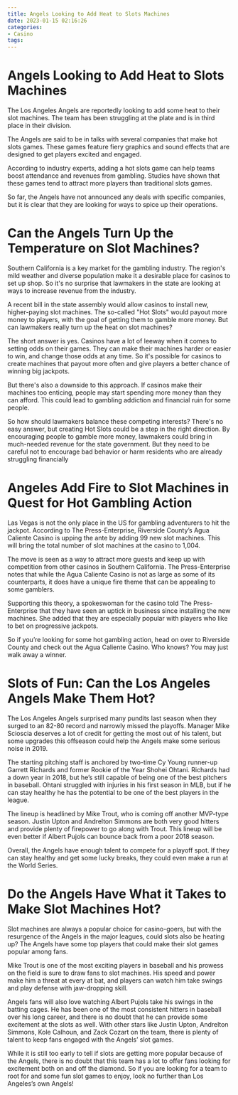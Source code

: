 ```yaml
---
title: Angels Looking to Add Heat to Slots Machines 
date: 2023-01-15 02:16:26
categories:
- Casino
tags:
---
```



#  Angels Looking to Add Heat to Slots Machines 

The Los Angeles Angels are reportedly looking to add some heat to their slot machines. The team has been struggling at the plate and is in third place in their division.

The Angels are said to be in talks with several companies that make hot slots games. These games feature fiery graphics and sound effects that are designed to get players excited and engaged.

According to industry experts, adding a hot slots game can help teams boost attendance and revenues from gambling. Studies have shown that these games tend to attract more players than traditional slots games.

So far, the Angels have not announced any deals with specific companies, but it is clear that they are looking for ways to spice up their operations.

#  Can the Angels Turn Up the Temperature on Slot Machines? 

Southern California is a key market for the gambling industry. The region's mild weather and diverse population make it a desirable place for casinos to set up shop. So it's no surprise that lawmakers in the state are looking at ways to increase revenue from the industry.

A recent bill in the state assembly would allow casinos to install new, higher-paying slot machines. The so-called "Hot Slots" would payout more money to players, with the goal of getting them to gamble more money. But can lawmakers really turn up the heat on slot machines?

The short answer is yes. Casinos have a lot of leeway when it comes to setting odds on their games. They can make their machines harder or easier to win, and change those odds at any time. So it's possible for casinos to create machines that payout more often and give players a better chance of winning big jackpots.

But there's also a downside to this approach. If casinos make their machines too enticing, people may start spending more money than they can afford. This could lead to gambling addiction and financial ruin for some people.

So how should lawmakers balance these competing interests? There's no easy answer, but creating Hot Slots could be a step in the right direction. By encouraging people to gamble more money, lawmakers could bring in much-needed revenue for the state government. But they need to be careful not to encourage bad behavior or harm residents who are already struggling financially

#  Angeles Add Fire to Slot Machines in Quest for Hot Gambling Action 

Las Vegas is not the only place in the US for gambling adventurers to hit the jackpot. According to The Press-Enterprise, Riverside County’s Agua Caliente Casino is upping the ante by adding 99 new slot machines. This will bring the total number of slot machines at the casino to 1,004.

The move is seen as a way to attract more guests and keep up with competition from other casinos in Southern California. The Press-Enterprise notes that while the Agua Caliente Casino is not as large as some of its counterparts, it does have a unique fire theme that can be appealing to some gamblers.

Supporting this theory, a spokeswoman for the casino told The Press-Enterprise that they have seen an uptick in business since installing the new machines. She added that they are especially popular with players who like to bet on progressive jackpots.

So if you’re looking for some hot gambling action, head on over to Riverside County and check out the Agua Caliente Casino. Who knows? You may just walk away a winner.

#  Slots of Fun: Can the Los Angeles Angels Make Them Hot? 

The Los Angeles Angels surprised many pundits last season when they surged to an 82-80 record and narrowly missed the playoffs. Manager Mike Scioscia deserves a lot of credit for getting the most out of his talent, but some upgrades this offseason could help the Angels make some serious noise in 2019.

The starting pitching staff is anchored by two-time Cy Young runner-up Garrett Richards and former Rookie of the Year Shohei Ohtani. Richards had a down year in 2018, but he’s still capable of being one of the best pitchers in baseball. Ohtani struggled with injuries in his first season in MLB, but if he can stay healthy he has the potential to be one of the best players in the league.

The lineup is headlined by Mike Trout, who is coming off another MVP-type season. Justin Upton and Andrelton Simmons are both very good hitters and provide plenty of firepower to go along with Trout. This lineup will be even better if Albert Pujols can bounce back from a poor 2018 season.

Overall, the Angels have enough talent to compete for a playoff spot. If they can stay healthy and get some lucky breaks, they could even make a run at the World Series.

#  Do the Angels Have What it Takes to Make Slot Machines Hot?

Slot machines are always a popular choice for casino-goers, but with the resurgence of the Angels in the major leagues, could slots also be heating up? The Angels have some top players that could make their slot games popular among fans.

Mike Trout is one of the most exciting players in baseball and his prowess on the field is sure to draw fans to slot machines. His speed and power make him a threat at every at bat, and players can watch him take swings and play defense with jaw-dropping skill.

Angels fans will also love watching Albert Pujols take his swings in the batting cages. He has been one of the most consistent hitters in baseball over his long career, and there is no doubt that he can provide some excitement at the slots as well. With other stars like Justin Upton, Andrelton Simmons, Kole Calhoun, and Zack Cozart on the team, there is plenty of talent to keep fans engaged with the Angels’ slot games.

While it is still too early to tell if slots are getting more popular because of the Angels, there is no doubt that this team has a lot to offer fans looking for excitement both on and off the diamond. So if you are looking for a team to root for and some fun slot games to enjoy, look no further than Los Angeles’s own Angels!